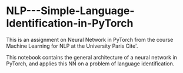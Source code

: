 # NLP---Simple-Language-Identification-in-PyTorch
This is an assignment on Neural Network in PyTorch from the course Machine Learning for NLP at the University Paris Cite'.

This notebook contains the general architecture of a neural network in PyTorch, and applies this NN on a problem of language identification. 

